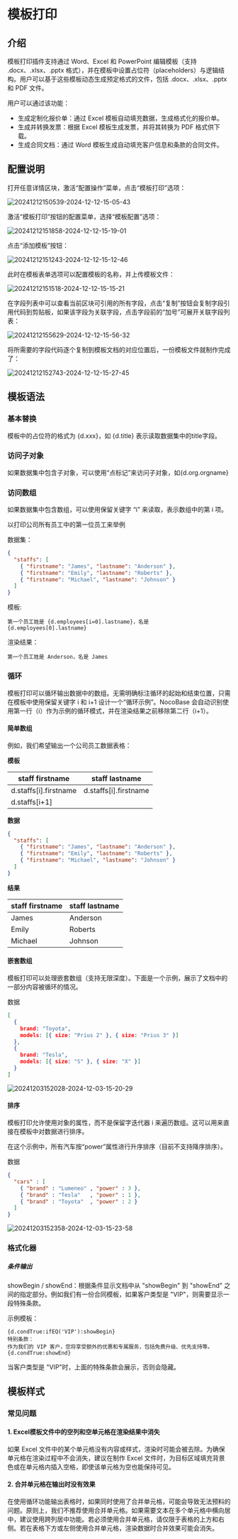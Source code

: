 # 模板打印

<PluginInfo commercial="true" name="template-print"></PluginInfo>

## 介绍

模板打印插件支持通过 Word、Excel 和 PowerPoint 编辑模板（支持 .docx、.xlsx、.pptx 格式），并在模板中设置占位符（placeholders）与逻辑结构。用户可以基于这些模板动态生成预定格式的文件，包括 .docx、.xlsx、.pptx 和 PDF 文件。

用户可以通过该功能：

- 生成定制化报价单：通过 Excel 模板自动填充数据，生成格式化的报价单。
- 生成并转换发票：根据 Excel 模板生成发票，并将其转换为 PDF 格式供下载。
- 生成合同文档：通过 Word 模板生成自动填充客户信息和条款的合同文件。

## 配置说明

打开任意详情区块，激活“配置操作”菜单，点击“模板打印”选项：

![20241212150539-2024-12-12-15-05-43](https://static-docs.nocobase.com/20241212150539-2024-12-12-15-05-43.png)

激活“模板打印”按钮的配置菜单，选择“模板配置”选项：

![20241212151858-2024-12-12-15-19-01](https://static-docs.nocobase.com/20241212151858-2024-12-12-15-19-01.png)

点击“添加模板”按钮：

![20241212151243-2024-12-12-15-12-46](https://static-docs.nocobase.com/20241212151243-2024-12-12-15-12-46.png)

此时在模板表单选项可以配置模板的名称，并上传模板文件：

![20241212151518-2024-12-12-15-15-21](https://static-docs.nocobase.com/20241212151518-2024-12-12-15-15-21.png)

在字段列表中可以查看当前区块可引用的所有字段，点击“复制”按钮会复制字段引用代码到剪贴板，如果该字段为关联字段，点击字段前的“加号”可展开关联字段列表：

![20241212155629-2024-12-12-15-56-32](https://static-docs.nocobase.com/20241212155629-2024-12-12-15-56-32.png)

将所需要的字段代码逐个复制到模板文档的对应位置后，一份模板文件就制作完成了：

![20241212152743-2024-12-12-15-27-45](https://static-docs.nocobase.com/20241212152743-2024-12-12-15-27-45.png)

## 模板语法

### 基本替换

模板中的占位符的格式为 {d.xxx}，如 {d.title} 表示读取数据集中的title字段。

### 访问子对象

如果数据集中包含子对象，可以使用“点标记”来访问子对象，如{d.org.orgname}

### 访问数组

如果数据集中包含数组，可以使用保留关键字 “i” 来读取，表示数组中的第 i 项。

以打印公司所有员工中的第一位员工来举例

数据集：

```json
{
  "staffs": [
    { "firstname": "James", "lastname": "Anderson" },
    { "firstname": "Emily", "lastname": "Roberts" },
    { "firstname": "Michael", "lastname": "Johnson" }
  ]
}
```

模板:

```
第一个员工姓是 {d.employees[i=0].lastname}，名是 {d.employees[0].lastname}
```

渲染结果：
```
第一个员工姓是 Anderson，名是 James
```

### 循环

模板打印可以循环输出数据中的数组。无需明确标注循环的起始和结束位置，只需在模板中使用保留关键字 i 和 i+1 设计一个“循环示例”。NocoBase 会自动识别使用第一行（i）作为示例的循环模式，并在渲染结果之前移除第二行（i+1）。

#### 简单数组

例如，我们希望输出一个公司员工数据表格：

**模板**

|staff firstname|staff lastname|
|---|---|
|d.staffs[i].firstname|d.staffs[i].firstname|
|d.staffs[i+1]||

**数据**

```json
{
  "staffs": [
    { "firstname": "James", "lastname": "Anderson" },
    { "firstname": "Emily", "lastname": "Roberts" },
    { "firstname": "Michael", "lastname": "Johnson" }
  ]
}
```

**结果**

|staff firstname|staff lastname|
|---|---|
|James|Anderson|
|Emily|Roberts|
|Michael|Johnson|


#### 嵌套数组

模板打印可以处理嵌套数组（支持无限深度）。下面是一个示例，展示了文档中的一部分内容被循环的情况。

数据

```json
[
  {
    brand: "Toyota",
    models: [{ size: "Prius 2" }, { size: "Prius 3" }]
  },
  {
    brand: "Tesla",
    models: [{ size: "S" }, { size: "X" }]
  }
]
```


![20241203152028-2024-12-03-15-20-29](https://static-docs.nocobase.com/20241203152028-2024-12-03-15-20-29.png)

#### 排序


模板打印允许使用对象的属性，而不是保留字迭代器 i 来遍历数组。这可以用来直接在模板中对数据进行排序。

在这个示例中，所有汽车按“power”属性进行升序排序（目前不支持降序排序）。

数据

```json
{
  "cars" : [
    { "brand" : "Lumeneo" , "power" : 3 },
    { "brand" : "Tesla"   , "power" : 1 },
    { "brand" : "Toyota"  , "power" : 2 }
  ]
}
```

![20241203152358-2024-12-03-15-23-58](https://static-docs.nocobase.com/20241203152358-2024-12-03-15-23-58.png)

### 格式化器

##### 条件输出

showBegin / showEnd：根据条件显示文档中从 "showBegin" 到 "showEnd" 之间的指定部分。例如我们有一份合同模板，如果客户类型是 "VIP"，则需要显示一段特殊条款。

示例模板：

```
{d.condTrue:ifEQ('VIP'):showBegin}
特别条款：  
作为我们的 VIP 客户，您将享受额外的优惠和专属服务，包括免费升级、优先支持等。
{d.condTrue:showEnd}
```

当客户类型是 "VIP"时，上面的特殊条款会展示，否则会隐藏。

## 模板样式

### 常见问题

#### 1. Excel模板文件中的空列和空单元格在渲染结果中消失

如果 Excel 文件中的某个单元格没有内容或样式，渲染时可能会被去除。为确保单元格在渲染过程中不会消失，建议在制作 Excel 文件时，为目标区域填充背景色或在单元格内插入空格，即使该单元格为空也能保持可见。

#### 2. 合并单元格在输出时没有效果

在使用循环功能输出表格时，如果同时使用了合并单元格，可能会导致无法预料的问题。原则上，我们不推荐使用合并单元格。如果需要文本在多个单元格中横向居中，建议使用跨列居中功能。若必须使用合并单元格，请仅限于表格的上方和右侧。若在表格下方或左侧使用合并单元格，渲染数据时合并效果可能会消失。
